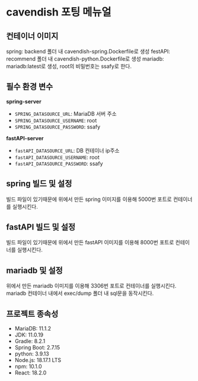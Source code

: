 
# cavendish 포팅 메뉴얼  

## 컨테이너 이미지  

spring: backend 폴더 내 cavendish-spring.Dockerfile로 생성
festAPI: recommend 폴더 내 cavendish-python.Dockerfile로 생성
mariadb: mariadb:latest로 생성, root의 비밀번호는 ssafy로 한다.


## 필수 환경 변수  

**spring-server**  

- `SPRING_DATASOURCE_URL`: MariaDB 서버 주소  
- `SPRING_DATASOURCE_USERNAME`: root    
- `SPRING_DATASOURCE_PASSWORD`: ssafy   

**fastAPI-server**  

- `fastAPI_DATASOURCE_URL`: DB 컨테이너 ip주소  
- `fastAPI_DATASOURCE_USERNAME`: root  
- `fastAPI_DATASOURCE_PASSWORD`: ssafy

## spring 빌드 및 설정  

빌드 파일이 있기때문에 위에서 만든 spring 이미지를 이용해 5000번 포트로
컨테이너를 실행시킨다.

## fastAPI 빌드 및 설정  

빌드 파일이 있기때문에 위에서 만든 fastAPI 이미지를 이용해 8000번 포트로
컨테이너를 실행시킨다.


## mariadb 및 설정  

위에서 만든 mariadb 이미지를 이용해 3306번 포트로 컨테이너를 실행시킨다.
mariadb 컨테이너 내에서 exec/dump 폴더 내 sql문을 동작시킨다.

## 프로젝트 종속성  

- MariaDB: 11.1.2  
- JDK: 11.0.19  
- Gradle: 8.2.1  
- Spring Boot: 2.7.15  
- python: 3.9.13
- Node.js: 18.17.1 LTS
- npm: 10.1.0  
- React: 18.2.0
